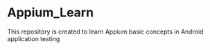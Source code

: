 # Appium_Learn
This repository is created to learn Appium basic concepts in Android application testing
